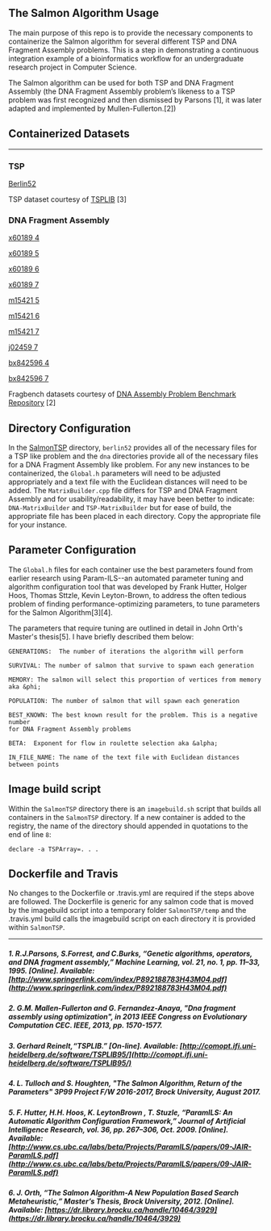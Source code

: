 ## The Salmon Algorithm Usage

The main purpose of this repo is to provide the necessary components to
containerize the Salmon algorithm for several different TSP and DNA Fragment
Assembly problems. This is a step in demonstrating a continuous integration example of
a bioinformatics workflow for an undergraduate research project in Computer
Science.

The Salmon algorithm can be used for both TSP and DNA Fragment Assembly (the DNA
Fragment Assembly problem’s likeness to a TSP problem was first recognized and then
dismissed by Parsons [1], it was later adapted and implemented by Mullen-Fullerton.[2])

## Containerized Datasets
---

### TSP

[Berlin52](../SalmonTSP/berlin52)

TSP dataset courtesy of [TSPLIB](https://www.iwr.uni-heidelberg.de/groups/comopt/software/TSPLIB95/) [3]

### DNA Fragment Assembly

[x60189 4](../SalmonTSP/dna40)

[x60189 5](../SalmonTSP/dna49)

[x60189 6](../SalmonTSP/dna67)

[x60189 7](../SalmonTSP/dna69)

[m15421 5](../SalmonTSP/dna128)

[m15421 6](../SalmonTSP/dna174)

[m15421 7](../SalmonTSP/dna178)

[j02459 7](../SalmonTSP/dna353)

[bx842596 4](../SalmonTSP/dna443)

[bx842596 7](../SalmonTSP/dna774)

Fragbench datasets courtesy of [DNA Assembly Problem Benchmark Repository](http://www.mallen.mx/fragbench/index1.php) [2]


## Directory Configuration

In the [SalmonTSP](../SalmonTSP) directory, `berlin52` provides all of the
necessary files for a TSP like problem and the `dna` directories provide all of
the necessary files for a DNA Fragment Assembly like problem. For any new
instances to be containerized, the `Global.h` parameters will need to be adjusted appropriately and
a text file with the Euclidean distances will need to be added. The
`MatrixBuilder.cpp` file differs for TSP and DNA Fragment Assembly and for
usability/readability, it may have been better to indicate: `DNA-MatrixBuilder`
and `TSP-MatrixBuilder` but for ease of build, the appropriate file has been
placed in each directory. Copy the appropriate file for your instance.

## Parameter Configuration

The `Global.h` files for each container use the best parameters found from
earlier research using Param-ILS--an automated parameter tuning and algorithm configuration
tool that was developed by Frank Hutter, Holger Hoos,
Thomas Sttzle, Kevin Leyton-Brown, to address the often tedious problem of finding
performance-optimizing parameters, to tune parameters for the Salmon Algorithm[3][4].

The parameters that require tuning are outlined in detail in John Orth's Master's thesis[5].
I have briefly described them below:

```
GENERATIONS:  The number of iterations the algorithm will perform

SURVIVAL: The number of salmon that survive to spawn each generation

MEMORY: The salmon will select this proportion of vertices from memory aka &phi;

POPULATION: The number of salmon that will spawn each generation

BEST_KNOWN: The best known result for the problem. This is a negative number
for DNA Fragment Assembly problems

BETA:  Exponent for flow in roulette selection aka &alpha;

IN_FILE_NAME: The name of the text file with Euclidean distances between points
```

## Image build script

Within the `SalmonTSP` directory there is an `imagebuild.sh` script that builds all containers in the `SalmonTSP` directory. If a new container is added to the registry, the name of the directory should appended in quotations to the end of line `8`:
```
declare -a TSPArray=. . .
```

## Dockerfile and Travis

No changes to the Dockerfile or .travis.yml are required if the steps above are
followed. The Dockerfile is generic for any salmon code that is moved by the
imagebuild script into a temporary folder `SalmonTSP/temp` and the .travis.yml
build calls the imagebuild script on each directory it is provided within
`SalmonTSP`.



---
##### 1. R.J.Parsons, S.Forrest, and C.Burks, “Genetic algorithms, operators, and DNA fragment assembly,” Machine Learning, vol. 21, no. 1, pp. 11–33, 1995. [Online]. Available: [http://www.springerlink.com/index/P892188783H43M04.pdf](http://www.springerlink.com/index/P892188783H43M04.pdf)

##### 2. G.M. Mallen-Fullerton and G. Fernandez-Anaya, "Dna fragment assembly using optimization", in 2013 IEEE Congress on Evolutionary Computation CEC. IEEE, 2013, pp. 1570-1577.

##### 3. Gerhard Reinelt,“TSPLIB.” [On-line]. Available: [http://comopt.ifi.uni-heidelberg.de/software/TSPLIB95/](http://comopt.ifi.uni-heidelberg.de/software/TSPLIB95/)

##### 4. L. Tulloch and S. Houghten, "The Salmon Algorithm, Return of the Parameters" 3P99 Project F/W 2016-2017, Brock University, August 2017.

##### 5. F. Hutter, H.H. Hoos, K. LeytonBrown , T. Stuzle, “ParamILS: An Automatic Algorithm Configuration Framework,” Journal of Artificial Intelligence Research, vol. 36, pp. 267–306, Oct. 2009. [Online]. Available: [http://www.cs.ubc.ca/labs/beta/Projects/ParamILS/papers/09-JAIR-ParamILS.pdf](http://www.cs.ubc.ca/labs/beta/Projects/ParamILS/papers/09-JAIR-ParamILS.pdf)

##### 6. J. Orth, “The Salmon Algorithm-A New Population Based Search Metaheuristic,” Master’s Thesis, Brock University, 2012. [Online]. Available: [https://dr.library.brocku.ca/handle/10464/3929](https://dr.library.brocku.ca/handle/10464/3929)
